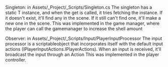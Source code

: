 Singleton: in Assets/_Project/_Scripts/Singleton.cs
The singleton has a static T instance, and when the get is called, it tries fetching the instance. If it doesn't exist, it'll find any in the scene. If it still can't find one, it'll make a new one in the scene.
This was implemented in the game manager, where the player can call the gamemanager to increase the shell amount

Observer: in Assets/_Project/_Scripts/Input/PlayerInputProcessor
The input processor is a scriptableobject that incorporates itself with the default input actions (IPlayerInputActions.IPlayerActions). When an input is received, it'll broadcast the input through an Action
This was implemented in the player controller.
